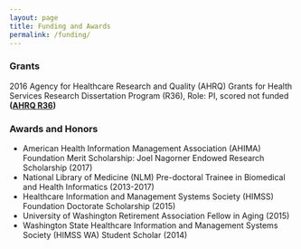 ```yaml
---
layout: page
title: Funding and Awards
permalink: /funding/
---
```


### Grants

2016	Agency for Healthcare Research and Quality (AHRQ) Grants for Health Services Research Dissertation Program (R36), Role: PI, scored not funded <b> ([AHRQ R36](http://grants.nih.gov/grants/guide/pa-files/PA-15-318.html)) </b>

### Awards and Honors
* American Health Information Management Association (AHIMA) Foundation Merit Scholarship: Joel Nagorner Endowed Research Scholarship (2017)
* National Library of Medicine (NLM) Pre-doctoral Trainee in Biomedical and Health Informatics (2013-2017)
* Healthcare Information and Management Systems Society (HIMSS) Foundation Doctorate Scholarship (2015)
* University of Washington Retirement Association Fellow in Aging (2015)
* Washington State Healthcare Information and Management Systems Society (HIMSS WA) Student Scholar (2014)
